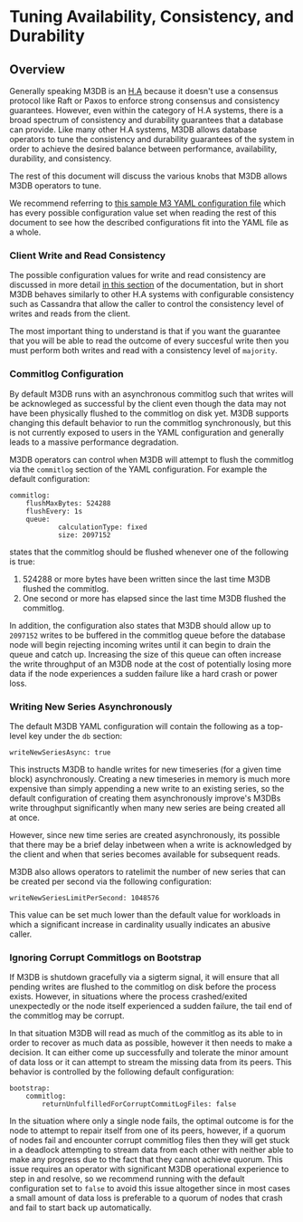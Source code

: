# Tuning Availability, Consistency, and Durability

## Overview

Generally speaking M3DB is an [H.A](https://en.wikipedia.org/wiki/High_availability) because it doesn't use a consensus protocol like Raft or Paxos to enforce strong consensus and consistency guarantees. However, even within the category of H.A systems, there is a broad spectrum of consistency and durability guarantees that a database can provide. Like many other H.A systems, M3DB allows database operators to tune the consistency and durability guarantees of the system in order to achieve the desired balance between performance, availability, durability, and consistency.

The rest of this document will discuss the various knobs that M3DB allows M3DB operators to tune.

We recommend referring to [this sample M3 YAML configuration file](https://github.com/m3db/m3/blob/master/src/dbnode/config/m3dbnode-all-config.yml) which has every possible configuration value set when reading the rest of this document to see how the described configurations fit into the YAML file as a whole.

### Client Write and Read Consistency

The possible configuration values for write and read consistency are discussed  in more detail [in this section](../m3db/architecture/consistencylevels.md) of the documentation, but in short M3DB behaves similarly to other H.A systems with configurable consistency such as Cassandra that allow the caller to control the consistency level of writes and reads from the client.

The most important thing to understand is that if you want the guarantee that you will be able to read the outcome of every succesful write then you must perform both writes and read with a consistency level of `majority`.

### Commitlog Configuration

By default M3DB runs with an asynchronous commitlog such that writes will be acknowleged as successful by the client even though the data may not have been physically flushed to the commitlog on disk yet. M3DB supports changing this default behavior to run the commitlog synchronously, but this is not currently exposed to users in the YAML configuration and generally leads to a massive performance degradation.

M3DB operators can control when M3DB will attempt to flush the commitlog via the `commitlog` section of the YAML configuration. For example the default configuration:

```
commitlog:
	flushMaxBytes: 524288
	flushEvery: 1s
	queue:
			calculationType: fixed
			size: 2097152
```

states that the commitlog should be flushed whenever one of the following is true:

1. 524288 or more bytes have been written since the last time M3DB flushed the commitlog.
2. One second or more has elapsed since the last time M3DB flushed the commitlog.

In addition, the configuration also states that M3DB should allow up to `2097152` writes to be buffered in the commitlog queue before the database node will begin rejecting incoming writes until it can begin to drain the queue and catch up. Increasing the size of this queue can often increase the write throughput of an M3DB node at the cost of potentially losing more data if the node experiences a sudden failure like a hard crash or power loss.

### Writing New Series Asynchronously

The default M3DB YAML configuration will contain the following as a top-level key under the `db` section:

```
writeNewSeriesAsync: true
```

This instructs M3DB to handle writes for new timeseries (for a given time block) asynchronously. Creating a new timeseries in memory is much more expensive than simply appending a new write to an existing series, so the default configuration of creating them asynchronously improve's M3DBs write throughput significantly when many new series are being created all at once.

However, since new time series are created asynchronously, its possible that there may be a brief delay inbetween when a write is acknowledged by the client and when that series becomes available for subsequent reads.

M3DB also allows operators to ratelimit the number of new series that can be created per second via the following configuration:

```
writeNewSeriesLimitPerSecond: 1048576
```

This value can be set much lower than the default value for workloads in which a significant increase in cardinality usually indicates an abusive caller.

### Ignoring Corrupt Commitlogs on Bootstrap

If M3DB is shutdown gracefully via a sigterm signal, it will ensure that all pending writes are flushed to the commitlog on disk before the process exists. However, in situations where the process crashed/exited unexpectedly or the node itself experienced a sudden failure, the tail end of the commitlog may be corrupt.

In that situation M3DB will read as much of the commitlog as its able to in order to recover as much data as possible, however it then needs to make a decision. It can either come up successfully and tolerate the minor amount of data loss or it can attempt to stream the missing data from its peers. This behavior is controlled by the following default configuration:

```
bootstrap:
	commitlog:
		returnUnfulfilledForCorruptCommitLogFiles: false
```

In the situation where only a single node fails, the optimal outcome is for the node to attempt to repair itself from one of its peers, however, if a quorum of nodes fail and encounter corrupt commitlog files then they will get stuck in a deadlock attempting to stream data from each other with neither able to make any progress due to the fact that they cannot achieve quorum. This issue requires an operator with significant M3DB operational experience to step in and resolve, so we recommend running with the default configuration set to `false` to avoid this issue altogether since in most cases a small amount of data loss is preferable to a quorum of nodes that crash and fail to start back up automatically.
